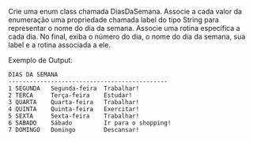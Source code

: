 Crie uma enum class chamada DiasDaSemana. Associe a cada valor da enumeração uma propriedade chamada label do tipo String para representar o nome do dia da semana. Associe uma rotina específica a cada dia. No final, exiba o número do dia, o nome do dia da semana, sua label e a rotina associada a ele.

Exemplo de Output:
~~~
DIAS DA SEMANA
---------------------------------------------
1 SEGUNDA   Segunda-feira  Trabalhar!
2 TERCA     Terça-feira    Estudar!
3 QUARTA    Quarta-feira   Trabalhar!
4 QUINTA    Quinta-feira   Exercitar!
5 SEXTA     Sexta-feira    Trabalhar!
6 SABADO    Sábado         Ir para o shopping!
7 DOMINGO   Domingo        Descansar!
~~~